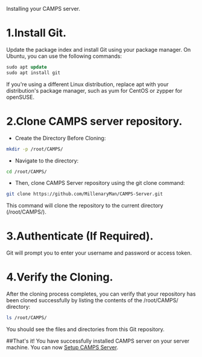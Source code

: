 Installing your CAMPS server.

# 1.Install Git.
Update the package index and install Git using your package manager. On Ubuntu, you can use the following commands:
```sql
sudo apt update
sudo apt install git
```
If you're using a different Linux distribution, replace apt with your distribution's package manager, such as yum for CentOS or zypper for openSUSE.

# 2.Clone CAMPS server repository.
- Create the Directory Before Cloning:
```bash
mkdir -p /root/CAMPS/
```
- Navigate to the directory:
```bash
cd /root/CAMPS/
```
- Then, clone CAMPS Server repository using the git clone command:
```bash
git clone https://github.com/MillenaryMan/CAMPS-Server.git
```
This command will clone the repository to the current directory (/root/CAMPS/).

# 3.Authenticate (If Required).
Git will prompt you to enter your username and password or access token.

# 4.Verify the Cloning.
After the cloning process completes, you can verify that your repository has been cloned successfully by listing the contents of the /root/CAMPS/ directory:
```bash
ls /root/CAMPS/
```
You should see the files and directories from this Git repository.

##That's it! You have successfully installed CAMPS server on your server machine. You can now [Setup CAMPS Server](https://github.com/MillenaryMan/CAMPS-Server/blob/main/Setup%20Server.md).

